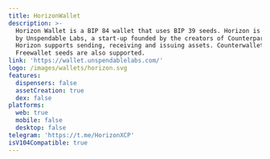 ```yaml
---
title: HorizonWallet
description: >-
  Horizon Wallet is a BIP 84 wallet that uses BIP 39 seeds. Horizon is made
  by Unspendable Labs, a start-up founded by the creators of Counterparty.
  Horizon supports sending, receiving and issuing assets. Counterwallet and
  Freewallet seeds are also supported.
link: 'https://wallet.unspendablelabs.com/'
logo: /images/wallets/horizon.svg
features:
  dispensers: false
  assetCreation: true
  dex: false
platforms:
  web: true
  mobile: false
  desktop: false
telegram: 'https://t.me/HorizonXCP'
isV104Compatible: true
---
```

